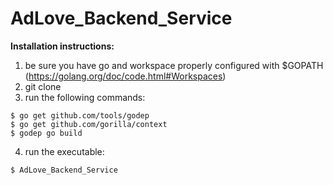 # AdLove_Backend_Service

**Installation instructions:**

1. be sure you have go and workspace properly configured with $GOPATH (https://golang.org/doc/code.html#Workspaces)
2. git clone
3. run the following commands:
```shell
$ go get github.com/tools/godep
$ go get github.com/gorilla/context
$ godep go build
```
4. run the executable:
```shell
$ AdLove_Backend_Service
```


